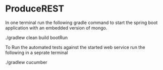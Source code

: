 # ProduceREST



In one terminal run the following gradle command to start the spring boot application with an embedded version of mongo.

./gradlew clean build bootRun


To Run the automated tests against the started web service run the following in a seprate terminal

./gradlew cucumber
